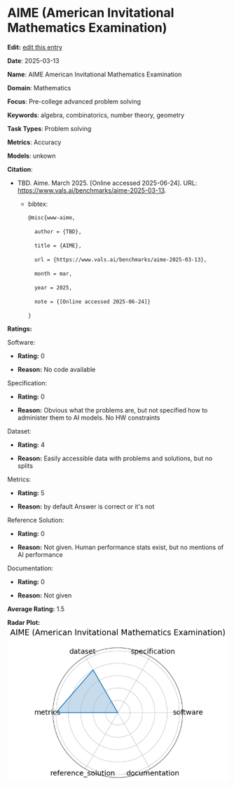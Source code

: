 # AIME (American Invitational Mathematics Examination)


**Edit:** [edit this entry](https://github.com/mlcommons-science/benchmark/tree/main/source)


**Date**: 2025-03-13


**Name**: AIME  American Invitational Mathematics Examination 


**Domain**: Mathematics


**Focus**: Pre-college advanced problem solving


**Keywords**: algebra, combinatorics, number theory, geometry


**Task Types**: Problem solving


**Metrics**: Accuracy


**Models**: unkown


**Citation**:


- TBD. Aime. March 2025. [Online accessed 2025-06-24]. URL: https://www.vals.ai/benchmarks/aime-2025-03-13.

  - bibtex:
      ```
      @misc{www-aime,

        author = {TBD},

        title = {AIME},

        url = {https://www.vals.ai/benchmarks/aime-2025-03-13},

        month = mar,

        year = 2025,

        note = {[Online accessed 2025-06-24]}

      }

      ```

**Ratings:**


Software:


  - **Rating:** 0


  - **Reason:** No code available 


Specification:


  - **Rating:** 0


  - **Reason:** Obvious what the problems are, but not specified how to administer them to AI models. No HW constraints 


Dataset:


  - **Rating:** 4


  - **Reason:** Easily accessible data with problems and solutions, but no splits 


Metrics:


  - **Rating:** 5


  - **Reason:**  by default  Answer is correct or it's not 


Reference Solution:


  - **Rating:** 0


  - **Reason:** Not given. Human performance stats exist, but no mentions of AI performance 


Documentation:


  - **Rating:** 0


  - **Reason:** Not given 


**Average Rating:** 1.5


**Radar Plot:**
 ![Aime American Invitational Mathematics Examination radar plot](../../tex/images/aime_american_invitational_mathematics_examination_radar.png)